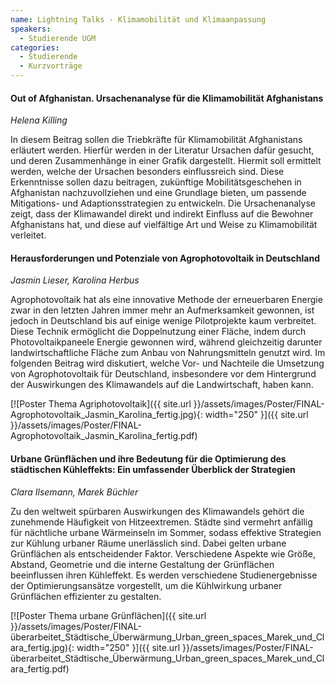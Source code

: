```yaml
---
name: Lightning Talks - Klimamobilität und Klimaanpassung
speakers:
  - Studierende UGM
categories:
  - Studierende
  - Kurzvorträge
---
```



#### Out of Afghanistan. Ursachenanalyse für die Klimamobilität Afghanistans
*Helena Killing*

In diesem Beitrag sollen die Triebkräfte für Klimamobilität Afghanistans erläutert werden. Hierfür werden in der Literatur Ursachen dafür gesucht, und deren Zusammenhänge in einer Grafik dargestellt. Hiermit soll ermittelt werden, welche der Ursachen besonders einflussreich sind. Diese Erkenntnisse sollen dazu beitragen, zukünftige Mobilitätsgeschehen in Afghanistan nachzuvollziehen und eine Grundlage bieten, um passende Mitigations- und Adaptionsstrategien zu entwickeln. Die Ursachenanalyse zeigt, dass der Klimawandel direkt und indirekt Einfluss auf die Bewohner Afghanistans hat, und diese auf vielfältige Art und Weise zu Klimamobilität verleitet.


#### Herausforderungen und Potenziale von Agrophotovoltaik in Deutschland
*Jasmin Lieser, Karolina Herbus*

Agrophotovoltaik hat als eine innovative Methode der erneuerbaren Energie zwar in den letzten Jahren immer mehr an Aufmerksamkeit gewonnen, ist jedoch in Deutschland bis auf einige wenige Pilotprojekte kaum verbreitet. Diese Technik ermöglicht die Doppelnutzung einer Fläche, indem durch Photovoltaikpaneele Energie gewonnen wird, während gleichzeitig darunter landwirtschaftliche Fläche zum Anbau von Nahrungsmitteln genutzt wird. Im folgenden Beitrag wird diskutiert, welche Vor- und Nachteile die Umsetzung von Agrophotovoltaik für Deutschland, insbesondere vor dem Hintergrund der Auswirkungen des Klimawandels auf die Landwirtschaft, haben kann.

[![Poster Thema Agriphotovoltaik]({{ site.url }}/assets/images/Poster/FINAL-Agrophotovoltaik_Jasmin_Karolina_fertig.jpg){: width="250" }]({{ site.url }}/assets/images/Poster/FINAL-Agrophotovoltaik_Jasmin_Karolina_fertig.pdf)


#### Urbane Grünflächen und ihre Bedeutung für die Optimierung des städtischen Kühleffekts: Ein umfassender Überblick der Strategien
*Clara Ilsemann, Marek Büchler*

Zu den weltweit spürbaren Auswirkungen des Klimawandels gehört die zunehmende Häufigkeit von Hitzeextremen. Städte sind vermehrt anfällig für nächtliche urbane Wärmeinseln im Sommer, sodass effektive Strategien zur Kühlung urbaner Räume unerlässlich sind. Dabei gelten urbane Grünflächen als entscheidender Faktor. Verschiedene Aspekte wie Größe, Abstand, Geometrie und die interne Gestaltung der Grünflächen beeinflussen ihren Kühleffekt. Es werden verschiedene Studienergebnisse der Optimierungsansätze vorgestellt, um die Kühlwirkung urbaner Grünflächen effizienter zu gestalten.

[![Poster Thema urbane Grünflächen]({{ site.url }}/assets/images/Poster/FINAL-überarbeitet_Städtische_Überwärmung_Urban_green_spaces_Marek_und_Clara_fertig.jpg){: width="250" }]({{ site.url }}/assets/images/Poster/FINAL-überarbeitet_Städtische_Überwärmung_Urban_green_spaces_Marek_und_Clara_fertig.pdf)